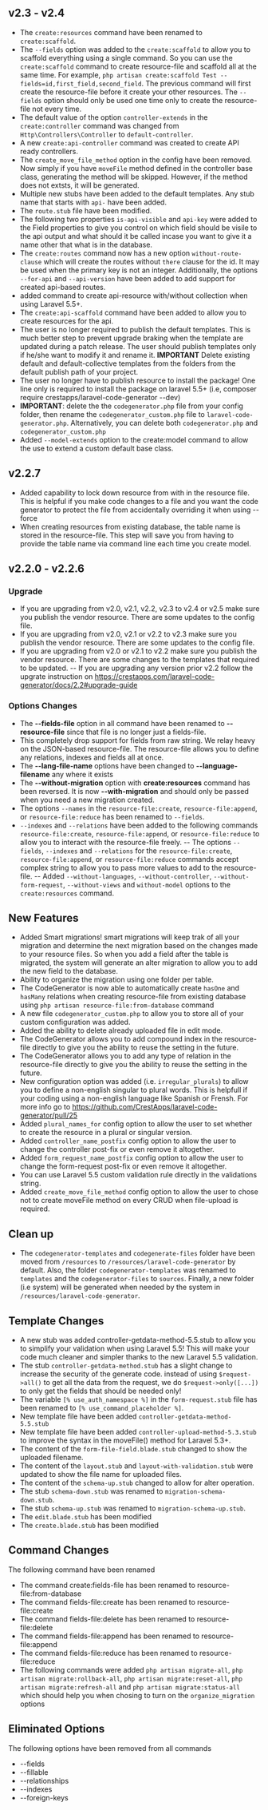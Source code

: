## v2.3 - v2.4
 - The `create:resources` command have been renamed to `create:scaffold`.
 - The `--fields` option was added to the `create:scaffold` to allow you to scaffold everything using a single command. So you can use the `create:scaffold` command to create resource-file and scaffold all at the same time. For example, `php artisan create:scaffold Test --fields=id,first_field,second_field`. The previous command will first create the resource-file before it create your other resources. The `--fields` option should only be used one time only to create the resource-file not every time.
 - The default value of the option `controller-extends` in the `create:controller` command was changed from `Http\Controllers\Controller` to `default-controller`.
 - A new `create:api-controller` command was created to create API ready controllers.
 - The `create_move_file_method` option in the config have been removed. Now simply if you have `moveFile` method defined in the controller base class, generating the method will be skipped. However, if the method does not extsts, it will be generated.
 - Multiple new stubs have been added to the default templates. Any stub name that starts with `api-` have been added.
 - The `route.stub` file have been modified.
  - The following two properties `is-api-visible` and `api-key` were added to the Field properties to give you control on which field should be visile to the api output and what should it be called incase you want to give it a name other that what is in the database.
  - The `create:routes` command now has a new option `without-route-clause` which will create the routes without `there` clause for the id. It may be used when the primary key is not an integer. Additionally, the options `--for-api` and `--api-version` have been added to add support for created api-based routes.
  - added command to create api-resource with/without collection when using Laravel 5.5+.
  - The `create:api-scaffold` command have been added to allow you to create resources for the api.
  - The user is no longer required to publish the default templates. This is much better step to prevent upgrade braking when the template are updated during a patch release. The user should publish templates only if he/she want to modify it and rename it. **IMPORTANT** Delete existing default and default-collective templates from the folders from the default publish path of your project.
  - The user no longer have to publish resource to install the package! One line only is required to install the package on laravel 5.5+ (i.e, composer require crestapps/laravel-code-generator --dev)
  - **IMPORTANT**: delete the the `codegenerator.php` file from your config folder, then rename the `codegenerator_custom.php` file to `laravel-code-generator.php`. Alternatively, you can delete both `codegenerator.php` and `codegenerator_custom.php`
 - Added `--model-extends` option to the create:model command to allow the use to extend a custom default base class.

## v2.2.7
 - Added capability to lock down resource from with in the resource file. This is helpful if you make code changes to a file and you want the code generator to protect the file from accidentally overriding it when using --force
 - When creating resources from existing database, the table name is stored in the resource-file. This step will save you from having to provide the table name via command line each time you create model.



## v2.2.0 - v2.2.6
### Upgrade
 - If you are upgrading from v2.0, v2.1, v2.2, v2.3 to v2.4 or v2.5 make sure you publish the vendor resource. There are some updates to the config file.
 - If you are upgrading from v2.0, v2.1 or v2.2 to v2.3 make sure you publish the vendor resource. There are some updates to the config file.
 - If you are upgrading from v2.0 or v2.1 to v2.2 make sure you publish the vendor resource. There are some changes to the templates that required to be updated.
-- If you are upgrading any version prior v2.2 follow the upgrate instruction on https://crestapps.com/laravel-code-generator/docs/2.2#upgrade-guide

### Options Changes

 - The **--fields-file** option in all command have been renamed to **--resource-file** since that file is no longer just a fields-file. 
 - This completely drop support for fields from raw string. We relay heavy on the JSON-based resource-file. The resource-file allows you to define any relations, indexes and fields all at once.
 - The **--lang-file-name** options have been changed to **--language-filename** any where it exists
 - The **--without-migration** option with **create:resources** command has been reversed. It is now **--with-migration** and should only be passed when you need a new migration created.
 - The options `--names` in the `resource-file:create`, `resource-file:append`, or `resource-file:reduce` has been renamed to `--fields`.
 - `--indexes` and `--relations` have been added to the following commands `resource-file:create`, `resource-file:append`, or `resource-file:reduce` to allow you to interact with the resource-file freely.
 -- The options `--fields`, `--indexes` and `--relations` for the `resource-file:create`, `resource-file:append`, or `resource-file:reduce` commands accept complex string to allow you to pass more values to add to the resource-file.
 -- Added `--without-languages`, `--without-controller`, `--without-form-request`, `--without-views` and `without-model` options to the `create:resources` command.


## New Features
 - Added Smart migrations! smart migrations will keep trak of all your migration and determine the next migration based on the changes made to your resource files. So when you add a field after the table is migrated, the system will generate an alter migration to allow you to add the new field to the database.
 - Ability to organize the migration using one folder per table.
 - The CodeGenerator is now able to automatically create `hasOne` and `hasMany` relations when creating resource-file from existing database using `php artisan resource-file:from-database` command
 - A new file `codegenerator_custom.php` to allow you to store all of your custom configuration was added.
 - Added the ability to delete already uploaded file in edit mode.
 - The CodeGenerator allows you to add compound index in the resource-file directly to give you the ability to reuse the setting in the future.
 - The CodeGenerator allows you to add any type of relation in the resource-file directly to give you the ability to reuse the setting in the future.
 - New configuration option was added (i.e. `irregular_plurals`) to allow you to define a non-english singular to plural words. This is helpfull if your coding using a non-english language like Spanish or Frensh. For more info go to https://github.com/CrestApps/laravel-code-generator/pull/25
 - Added `plural_names_for` config option to allow the user to set whether to create the resource in a plural or singular version.
 - Added `controller_name_postfix` config option to allow the user to change the controller post-fix or even remove it altogether.
 - Added `form_request_name_postfix` config option to allow the user to change the form-request post-fix or even remove it altogether.
 - You can use Laravel 5.5 custom validation rule directly in the validations string.
 - Added `create_move_file_method` config option to allow the user to chose not to create moveFile method on every CRUD when file-upload is required.


## Clean up
 - The `codegenerator-templates` and `codegenerate-files` folder have been moved from `/resources` to `/resources/laravel-code-generator` by default. Also, the folder `codegenerator-templates` was renamed to `templates` and the `codegenerator-files` to `sources`. Finally, a new folder (i.e system) will be generated when needed by the system in `/resources/laravel-code-generator`.



## Template Changes
 - A new stub was added controller-getdata-method-5.5.stub to allow you to simplify your validation when using Laravel 5.5! This will make your code much cleaner and simpler thanks to the new Laravel 5.5 validation.
 - The stub `controller-getdata-method.stub` has a slight change to increase the security of the generate code. instead of using `$request->all()` to get all the data from the request, we do `$request->only([...])` to only get the fields that should be needed only!
 - The variable `[% use_auth_namespace %]` in the `form-request.stub` file has been renamed to `[% use_command_placeholder %]`.
 - New template file have been added `controller-getdata-method-5.5.stub`
 - New template file have been added `controller-upload-method-5.3.stub` to improve the syntax in the moveFile() method for Laravel 5.3+.
 - The content of the `form-file-field.blade.stub` changed to show the uploaded filename.
 - The content of the `layout.stub` and `layout-with-validation.stub` were updated to show the file name for uploaded files.
 - The content of the `schema-up.stub` changed to allow for alter operation.
 - The stub `schema-down.stub` was renamed to `migration-schema-down.stub`.
 - The stub `schema-up.stub` was renamed to `migration-schema-up.stub`.
 - The `edit.blade.stub` has been modified
 - The `create.blade.stub` has been modified

## Command Changes
The following command have been renamed

 - The command create:fields-file has been renamed to resource-file:from-database
 - The command fields-file:create has been renamed to resource-file:create
 - The command fields-file:delete has been renamed to resource-file:delete
 - The command fields-file:append has been renamed to resource-file:append
 - The command fields-file:reduce has been renamed to resource-file:reduce
 - The following commands were added `php artisan migrate-all`, `php artisan migrate:rollback-all`, `php artisan migrate:reset-all`, `php artisan migrate:refresh-all` and `php artisan migrate:status-all` which should help you when chosing to turn on the `organize_migration` options


## Eliminated Options

The following options have been removed from all commands
 - --fields
 - --fillable
 - --relationships
 - --indexes
 - --foreign-keys


